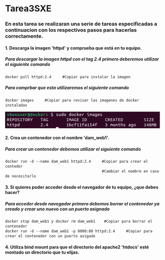 # Tarea3SXE

### En esta tarea se realizaran una serie de tareas especificadas a continuacion con los respectivos pasos para hacerlas correctamente.

#### 1. Descarga la imagen 'httpd' y comprueba que está en tu equipo.

##### Para descargar la imagen httpd con el tag 2.4 primero deberemos utilizar el siguiente comando
```
docker pull httpd:2.4     #Copiar para instalar la imagen
```
##### Para comprbar que esta utilizaremos el siguiente comando
```
docker images     #Copiar para revisar las imagenes de docker instaladas
```

![](img/1.png)

#### 2. Crea un contenedor con el nombre 'dam_web1'.

##### Para crear un contenedor debemos utilizar el siguiente comando
```
docker run -d --name dam_web1 httpd:2.4     #Copiar para crear el contedor
                                            #Cambiar el nombre en caso de necesitarlo
```

#### 3. Si quieres poder acceder desde el navegador de tu equipo, ¿que debes hacer?

##### Para acceder desde navegador primero debemos borrar el contenedor ya creado y crear uno nuevo con un puerto asignado

```
docker stop dam_web1 y docker rm dam_web1    #Copiar para borrar el contenedor
docker run -d --name dam_web1 -p 8000:80 httpd:2.4     #Copiar para crear el contenedor con un puerto asigado
```
#### 4. Utiliza bind mount para que el directorio del apache2 'htdocs' esté montado un directorio que tu elijas.

